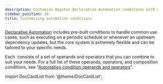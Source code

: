 ```yaml
---
description: Customize Dagster Declarative Automation conditions with operands and operators that you can combine to suite your needs.
sidebar_position: 10
title: Customizing automation conditions
---
```


[Declarative Automation](/guides/automate/declarative-automation/) includes pre-built conditions to handle common use cases, such as executing on a periodic schedule or whenever an upstream dependency updates, but the core system is extremely flexible and can be tailored to your specific needs.

Each <PyObject section="assets" module="dagster" object="AutomationCondition" /> consists of a set of operands and operators that you can combine to suit your needs. For a full list of these operands, operators, and composition conditions, see "[Automation condition operands and operators](/guides/automate/declarative-automation/customizing-automation-conditions/automation-condition-operands-and-operators)".

import DocCardList from '@theme/DocCardList';

<DocCardList />
